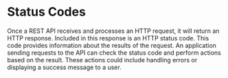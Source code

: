 # Status Codes




Once a REST API receives and processes an HTTP request, it will return an HTTP response. Included in this response is an HTTP status code. This code provides information about the results of the request. An application sending requests to the API can check the status code and perform actions based on the result. These actions could include handling errors or displaying a success message to a user.

